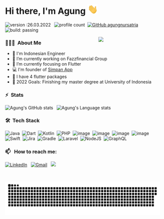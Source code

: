 <h1 align="left">Hi there, I'm Agung <img src="https://github.com/agungnursatria/agungnursatria/blob/main/img/Hi.gif" height="32" /></h1>

![version :26.03.2022](https://img.shields.io/badge/version-26.03.2022-informational) &nbsp;
![profile count](https://komarev.com/ghpvc/?username=agungnursatria&color=red)&nbsp;
[![GitHub agungnursatria](https://img.shields.io/github/followers/agungnursatria?label=follow&style=social)](https://github.com/AbhishekSinghDhadwal)&nbsp;
![build: passing](https://img.shields.io/badge/build-passing-success)

<img align='right' src='https://user-images.githubusercontent.com/5713670/87202985-820dcb80-c2b6-11ea-9f56-7ec461c497c3.gif' width='200"'>

### 👨🏻‍💻 &nbsp;About Me
- 💬 I'm Indonesian Engineer
- 🔭 I’m currently working on Fazzfinancial Group
- 🌱 I’m currently focusing on Flutter
- 💻 I'm founder of [Simpan App](https://play.google.com/store/apps/details?id=com.banyuw.simpan)
- 🤔 I have 4 flutter packages
- 🥅 2022 Goals: Finishing my master degree at University of Indonesia

### ⚡ &nbsp;Stats
![Agung's GitHub stats](https://github-readme-stats.vercel.app/api?username=agungnursatria&theme=dark&show_icons=true&hide_border=true)&nbsp;&nbsp;
![Agung's Language stats](https://github-readme-stats-eight-theta.vercel.app/api/top-langs/?username=agungnursatria&layout=compact&langs_count=8&hide_border=true&theme=dark)
<br />

### 🛠 &nbsp;Tech Stack
![Java](https://img.shields.io/badge/java-%23E34F26.svg?style=for-the-badge&logo=java&logoColor=white)&nbsp;
![Dart](https://img.shields.io/badge/dart-%230175C2.svg?style=for-the-badge&logo=dart&logoColor=white)&nbsp;
![Kotlin](https://img.shields.io/badge/kotlin-%230095D5.svg?style=for-the-badge&logo=kotlin&logoColor=white)&nbsp;
![PHP](https://img.shields.io/badge/php-%23777BB4.svg?style=for-the-badge&logo=php&logoColor=white)&nbsp;
![image](https://img.shields.io/badge/MongoDB-4EA94B?style=for-the-badge&logo=mongodb&logoColor=white)&nbsp;
![image](https://img.shields.io/badge/SQLite-07405E?style=for-the-badge&logo=sqlite&logoColor=white)&nbsp;
![image](https://img.shields.io/badge/Realm-39477F?style=for-the-badge&logo=realm&logoColor=white)&nbsp;
![image](https://img.shields.io/badge/Figma-F24E1E?style=for-the-badge&logo=figma&logoColor=white)&nbsp;
![Swift](https://img.shields.io/badge/swift-F54A2A?style=for-the-badge&logo=swift&logoColor=white)&nbsp;
![Jira](https://img.shields.io/badge/jira-%230A0FFF.svg?style=for-the-badge&logo=jira&logoColor=white)&nbsp;
![Gradle](https://img.shields.io/badge/Gradle-02303A.svg?style=for-the-badge&logo=Gradle&logoColor=white)&nbsp;
![Laravel](https://img.shields.io/badge/laravel-%23FF2D20.svg?style=for-the-badge&logo=laravel&logoColor=white)&nbsp;
![NodeJS](https://img.shields.io/badge/node.js-6DA55F?style=for-the-badge&logo=node.js&logoColor=white)&nbsp;
![GraphQL](https://img.shields.io/badge/-GraphQL-E10098?style=for-the-badge&logo=graphql&logoColor=white)&nbsp;

### 📫 &nbsp; How to reach me:
<a href="https://www.linkedin.com/in/agung-nb/"><img alt="LinkedIn" src="https://img.shields.io/badge/linkedin%20-%230077B5.svg?&style=flat&logo=linkedin&logoColor=white"/></a> &nbsp;
<a href="mailto:agungnursatria@gmail.com"><img alt="Gmail" src="https://img.shields.io/badge/Gmail-D14836?style=flat&logo=gmail&logoColor=white" /></a> &nbsp;
<a href="https://instagram.com/agungnursatria"><img src="https://img.shields.io/badge/-@agungnursatria_-E4405F?style=flat&logo=Instagram&logoColor=white"/></a> &nbsp;

<br>

![snake svg](https://github.com/agungnursatria/agungnursatria/blob/main/img/github-contribution-grid-snake.svg)

<!--
**agungnursatria/agungnursatria** is a ✨ _special_ ✨ repository because its `README.md` (this file) appears on your GitHub profile.

Here are some ideas to get you started:

- 🔭 I’m currently working on ...
- 🌱 I’m currently learning ...
- 👯 I’m looking to collaborate on ...
- 🤔 I’m looking for help with ...
- 💬 Ask me about ...
- 📫 How to reach me: ...
- 😄 Pronouns: ...
- ⚡ Fun fact: ...
-->
